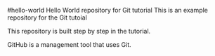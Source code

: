 #hello-world
Hello World repository for Git tutorial
This is an example repository for the Git tutoial

This repository is built step by step in the tutorial.

GitHub is a management tool that uses Git.
